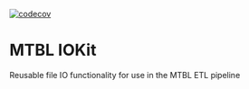 [![codecov](https://codecov.io/gh/trpubz/MTBL_IOKit/graph/badge.svg?token=NT8Z2HXCBR)](https://codecov.io/gh/trpubz/MTBL_IOKit)

# MTBL IOKit
Reusable file IO functionality for use in the MTBL ETL pipeline